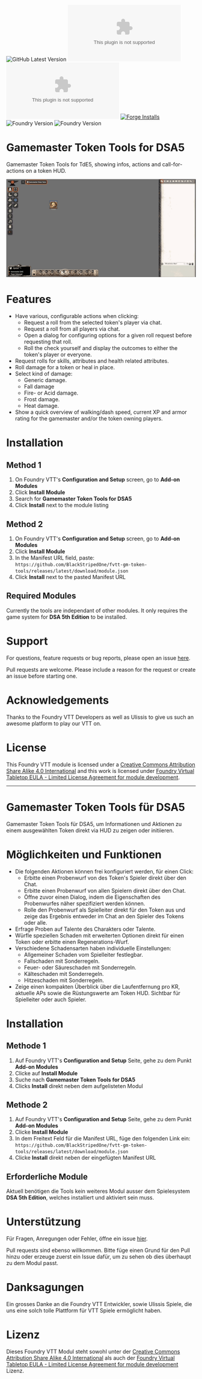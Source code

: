 ![GitHub Latest Version](https://img.shields.io/github/v/release/BlackStripedOne/fvtt-gm-token-tools?sort=semver)
![GitHub Latest Release](https://img.shields.io/github/downloads/BlackStripedOne/fvtt-gm-token-tools/latest/module.zip)
![GitHub All Releases](https://img.shields.io/github/downloads/BlackStripedOne/fvtt-gm-token-tools/module.zip)
[![Forge Installs](https://img.shields.io/badge/dynamic/json?label=Forge%20Installs&query=package.installs&suffix=%25&url=https%3A%2F%2Fforge-vtt.com%2Fapi%2Fbazaar%2Fpackage%2Fgm-token-tools)](https://forge-vtt.com/bazaar#package=gm-token-tools)
![Foundry Version](https://img.shields.io/badge/dynamic/json.svg?url=https%3A%2F%2Fgithub.com%2FBlackStripedOne%2Ffvtt-gm-token-tools%2Freleases%2Flatest%2Fdownload%2Fmodule.json&label=Foundry%20Version&query=$.compatibility.minimum&colorB=orange)
![Foundry Version](https://img.shields.io/badge/dynamic/json.svg?url=https%3A%2F%2Fgithub.com%2FBlackStripedOne%2Ffvtt-gm-token-tools%2Freleases%2Flatest%2Fdownload%2Fmodule.json&label=Foundry%20Version&query=$.compatibility.verified&colorB=green)


# Gamemaster Token Tools for DSA5

Gamemaster Token Tools for TdE5, showing infos, actions and call-for-actions on a token HUD.

![Gamemaster Token Tools](./.github/readme/gm-token-tools_overview_de.gif)

# Features
- Have various, configurable actions when clicking:
  - Request a roll from the selected token's player via chat.
  - Request a roll from all players via chat.
  - Open a dialog for configuring options for a given roll request before requesting that roll.
  - Roll the check yourself and display the outcomes to either the token's player or everyone.
- Request rolls for skills, attributes and health related attributes.
- Roll damage for a token or heal in place.
- Select kind of damage:
  - Generic damage.
  - Fall damage
  - Fire- or Acid damage.
  - Frost damage.
  - Heat damage.
- Show a quick overview of walking/dash speed, current XP and armor rating for the gamemaster and/or the token owning players.

# Installation

## Method 1
1. On Foundry VTT's **Configuration and Setup** screen, go to **Add-on Modules**
2. Click **Install Module**
3. Search for **Gamemaster Token Tools for DSA5** 
4. Click **Install** next to the module listing

## Method 2
1. On Foundry VTT's **Configuration and Setup** screen, go to **Add-on Modules**
2. Click **Install Module**
3. In the Manifest URL field, paste: `https://github.com/BlackStripedOne/fvtt-gm-token-tools/releases/latest/download/module.json`
4. Click **Install** next to the pasted Manifest URL

## Required Modules

Currently the tools are independant of other modules. It only requires the game system for **DSA 5th Edition** to be installed.

# Support

For questions, feature requests or bug reports, please open an issue [here](https://github.com/BlackStripedOne/fvtt-gm-token-tools/issues).

Pull requests are welcome. Please include a reason for the request or create an issue before starting one.

# Acknowledgements

Thanks to the Foundry VTT Developers as well as Ulissis to give us such an awesome platform to play our VTT on.

# License

This Foundry VTT module is licensed under a [Creative Commons Attribution Share Alike 4.0 International](https://choosealicense.com/licenses/cc-by-sa-4.0/) and this work is licensed under [Foundry Virtual Tabletop EULA - Limited License Agreement for module development](https://foundryvtt.com/article/license/).

*****

# Gamemaster Token Tools für DSA5

Gamemaster Token Tools für DSA5, um Informationen und Aktionen zu einem ausgewählten Token direkt via HUD zu zeigen oder initiieren.

# Möglichkeiten und Funktionen
- Die folgenden Aktionen können frei konfiguriert werden, für einen Click:
  - Erbitte einen Probenwurf von des Token's Spieler direkt über den Chat.
  - Erbitte einen Probenwurf von allen Spielern direkt über den Chat.
  - Öffne zuvor einen Dialog, indem die Eigenschaften des Probenwurfes näher spezifiziert werden können.
  - Rolle den Probenwurf als Spielleiter direkt für den Token aus und zeige das Ergebnis entweder im Chat an den Spieler des Tokens oder alle.
- Erfrage Proben auf Talente des Charakters oder Talente.
- Würfle speziellen Schaden mit erweiterten Optionen direkt für einen Token oder erbitte einen Regenerations-Wurf.
- Verschiedene Schadensarten haben individuelle Einstellungen:
  - Allgemeiner Schaden vom Spielleiter festlegbar.
  - Fallschaden mit Sonderregeln.
  - Feuer- oder Säureschaden mit Sonderregeln.
  - Kälteschaden mit Sonderregeln.
  - Hitzeschaden mit Sonderregeln.
- Zeige einen kompakten Überblick über die Laufentfernung pro KR, aktuelle APs sowie die Rüstungswerte am Token HUD. Sichtbar für Spielleiter oder auch Spieler.

# Installation

## Methode 1
1. Auf Foundry VTT's **Configuration and Setup** Seite, gehe zu dem Punkt **Add-on Modules**
2. Clicke auf **Install Module**
3. Suche nach **Gamemaster Token Tools for DSA5** 
4. Clicks **Install** direkt neben dem aufgelisteten Modul

## Methode 2
1. Auf Foundry VTT's **Configuration and Setup** Seite, gehe zu dem Punkt **Add-on Modules**
2. Clicke **Install Module**
3. In dem Freitext Feld für die Manifest URL, füge den folgenden Link ein: `https://github.com/BlackStripedOne/fvtt-gm-token-tools/releases/latest/download/module.json`
4. Clicke **Install** direkt neben der eingefügten Manifest URL

## Erforderliche Module

Aktuell benötigen die Tools kein weiteres Modul ausser dem Spielesystem **DSA 5th Edition**, welches installiert und aktiviert sein muss.

# Unterstützung

Für Fragen, Anregungen oder Fehler, öffne ein issue [hier](https://github.com/BlackStripedOne/fvtt-gm-token-tools/issues).

Pull requests sind ebenso willkommen. Bitte füge einen Grund für den Pull hinzu oder erzeuge zuerst ein Issue dafür, um zu sehen ob dies überhaupt zu dem Modul passt.

# Danksagungen

Ein grosses Danke an die Foundry VTT Entwickler, sowie Ulissis Spiele, die uns eine solch tolle Plattform für VTT Spiele ermöglicht haben.

# Lizenz

Dieses Foundry VTT Modul steht sowohl unter der [Creative Commons Attribution Share Alike 4.0 International](https://choosealicense.com/licenses/cc-by-sa-4.0/) als auch der [Foundry Virtual Tabletop EULA - Limited License Agreement for module development](https://foundryvtt.com/article/license/) Lizenz.